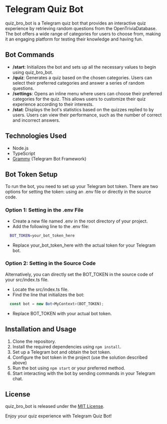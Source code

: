 # Telegram Quiz Bot

quiz_bro_bot is a Telegram quiz bot that provides an interactive quiz experience by retrieving random questions from the OpenTriviaDatabase. The bot offers a wide range of categories for users to choose from, making it an engaging platform for testing their knowledge and having fun.

## Bot Commands

- **/start**: Initializes the bot and sets up all the necessary values to begin using quiz_bro_bot.
- **/quiz**: Generates a quiz based on the chosen categories. Users can select their preferred categories and answer a series of random questions.
- **/settings**: Opens an inline menu where users can choose their preferred categories for the quiz. This allows users to customize their quiz experience according to their interests.
- **/stat**: Displays the bot's statistics based on the quizzes replied to by users. Users can view their performance, such as the number of correct and incorrect answers.

## Technologies Used

- Node.js
- TypeScript
- [Grammy](https://github.com/grammyjs/grammY) (Telegram Bot Framework)

## Bot Token Setup
To run the bot, you need to set up your Telegram bot token. There are two options for setting the token: using an .env file or directly in the source code.

### Option 1: Setting in the .env File
- Create a new file named .env in the root directory of your project.
- Add the following line to the .env file:
```bash
  BOT_TOKEN=your_bot_token_here
```
- Replace your_bot_token_here with the actual token for your Telegram bot.

### Option 2: Setting in the Source Code
Alternatively, you can directly set the BOT_TOKEN in the source code of your src/index.ts file.

- Locate the src/index.ts file.
- Find the line that initializes the bot:
```ts
  const bot = new Bot<MyContext>(BOT_TOKEN);
```
- Replace BOT_TOKEN with your actual bot token.

## Installation and Usage

1. Clone the repository.
2. Install the required dependencies using `npm install`.
3. Set up a Telegram bot and obtain the bot token.
4. Configure the bot token in the project (use the solution described above)
5. Run the bot using `npm start` or your preferred method.
6. Start interacting with the bot by sending commands in your Telegram chat.

## License

quiz_bro_bot is released under the [MIT License](https://github.com/yourusername/quiz_bro_bot/blob/main/LICENSE).

Enjoy your quiz experience with Telegram Quiz Bot!
